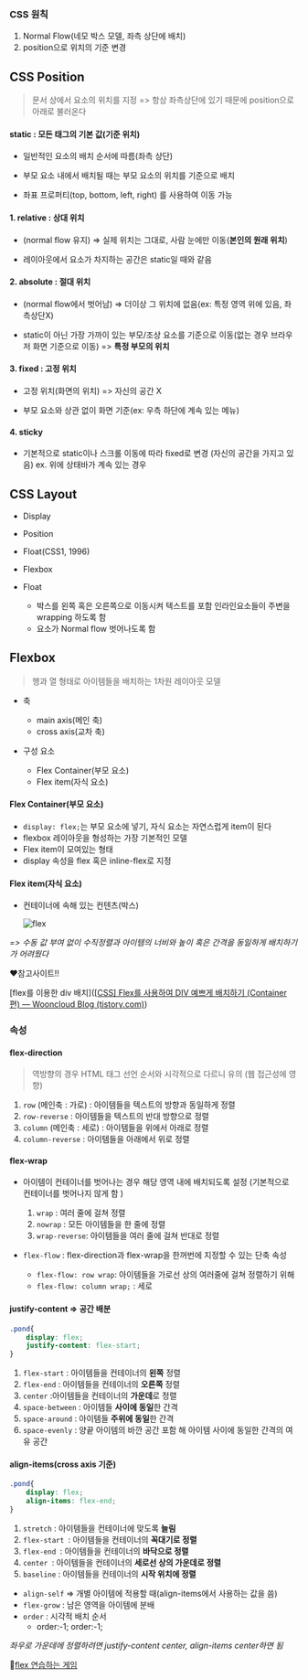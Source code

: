 ### CSS 원칙

1. Normal Flow(네모 박스 모델, 좌측 상단에 배치)
2. position으로 위치의 기준 변경



## CSS Position

> 문서 상에서 요소의 위치를 지정 => 항상 좌측상단에 있기 때문에 position으로 아래로 불러온다



#### static : 모든 태그의 기본 값(기준 위치)

- 일반적인 요소의 배치 순서에 따름(좌측 상단)
- 부모 요소 내에서 배치될 때는 부모 요소의 위치를 기준으로 배치

- 좌표 프로퍼티(top, bottom, left, right) 를 사용하여 이동 가능



#### 1. relative : 상대 위치

- (normal flow 유지) => 실제 위치는 그대로, 사람 눈에만 이동(**본인의 원래 위치**)

 - 레이아웃에서 요소가 차지하는 공간은 static일 때와 같음



#### 2. absolute : 절대 위치

- (normal flow에서 벗어남) => 더이상 그 위치에 없음(ex: 특정 영역 위에 있음, 좌측상단X)

 - static이 아닌 가장 가까이 있는 부모/조상 요소를 기준으로 이동(없는 경우 브라우저 화면 기준으로 이동) => **특정 부모의 위치**



#### 3. fixed : 고정 위치

- 고정 위치(화면의 위치) => 자신의 공간 X

 - 부모 요소와 상관 없이 화면 기준(ex: 우측 하단에 계속 있는 메뉴)



#### 4. sticky 

- 기본적으로 static이나 스크롤 이동에 따라 fixed로 변경 (자신의 공간을 가지고 있음) ex. 위에 상태바가 계속 있는 경우





## CSS Layout

- Display
- Position
- Float(CSS1, 1996)
- Flexbox



- Float 
  - 박스를 왼쪽 혹은 오른쪽으로 이동시켜 텍스트를 포함 인라인요소들이 주변을 wrapping 하도록 함
  - 요소가 Normal flow 벗어나도록 함



## Flexbox

> 행과 열 형태로 아이템들을 배치하는 1차원 레이아웃 모델

- 축
  - main axis(메인 축)
  - cross axis(교차 축)

- 구성 요소
  - Flex Container(부모 요소)
  - Flex item(자식 요소)




#### Flex Container(부모 요소)

- `display: flex;`는 부모 요소에 넣기, 자식 요소는 자연스럽게 item이 된다
- flexbox 레이아웃을 형성하는 가장 기본적인 모델
- Flex item이 모여있는 형태
- display 속성을 flex 혹은 inline-flex로 지정

#### Flex item(자식 요소)

- 컨테이너에 속해 있는 컨텐츠(박스)

  ![flex](CSS_position.assets/KakaoTalk_20220831_152748841.jpg)

*=> 수동 값 부여 없이 수직정렬과 아이템의 너비와 높이 혹은 간격을 동일하게 배치하기가 어려웠다*



❤참고사이트!!

[flex를 이용한 div 배치]([[CSS\] Flex를 사용하여 DIV 예쁘게 배치하기 (Container 편) — Wooncloud Blog (tistory.com)](https://wooncloud.tistory.com/10))

###  속성

#### flex-direction

> 역방향의 경우 HTML 태그 선언 순서와 시각적으로 다르니 유의 (웹 접근성에 영향)

1. `row` (메인축 : 가로) : 아이템들을 텍스트의 방향과 동일하게 정렬
2. `row-reverse` : 아이템들을 텍스트의 반대 방향으로 정렬
3. `column` (메인축 : 세로) : 아이템들을 위에서 아래로 정렬
4. `column-reverse` : 아이템들을 아래에서 위로 정렬



#### flex-wrap

- 아이템이 컨테이너를 벗어나는 경우 해당 영역 내에 배치되도록 설정 (기본적으로 컨테이너를 벗어나지 않게 함 )
  1. `wrap` : 여러 줄에 걸쳐 정렬
  2. `nowrap` : 모든 아이템들을 한 줄에 정렬
  3. `wrap-reverse`: 아이템들을 여러 줄에 걸쳐 반대로 정렬



- `flex-flow` : flex-direction과 flex-wrap을 한꺼번에 지정할 수 있는 단축 속성
  - `flex-flow: row wrap`: 아이템들을 가로선 상의 여러줄에 걸쳐 정렬하기 위해
  - `flex-flow: column wrap;` : 세로



 #### justify-content => 공간 배분

```css
.pond{
	display: flex; 
	justify-content: flex-start;
}
```



1. `flex-start` : 아이템들을 컨테이너의 **왼쪽** 정렬
2. `flex-end` : 아이템들을 컨테이너의 **오른쪽** 정렬
3. `center` :아이템들을 컨테이너의 **가운데**로 정렬
4. `space-between` : 아이템들 **사이에 동일**한 간격
5. `space-around` : 아이템들 **주위에 동일**한 간격
6. `space-evenly` : 양끝 아이템의 바깐 공간 포함 해 아이템 사이에 동일한 간격의 여유 공간



#### align-items(cross axis 기준)

```css
.pond{
	display: flex; 
	align-items: flex-end;
}
```



1. `stretch` : 아이템들을 컨테이너에 맞도록 **늘림**
2. `flex-start `: 아이템들을 컨테이너의 **꼭대기로 정렬**
3. `flex-end `: 아이템들을 컨테이너의 **바닥으로 정렬**
4. `center `: 아이템들을 컨테이너의 **세로선 상의 가운데로 정렬**
5. `baseline` : 아이템들을 컨테이너의 **시작 위치에 정렬**



- `align-self` => 개별 아이템에 적용할 때(align-items에서 사용하는 값을 씀)
- `flex-grow` : 남은 영역을 아이템에 분배 
- `order` : 시각적 배치 순서
  - order:-1;  order:-1;



*좌우로 가운데에 정렬하려면 justify-content center, align-items center하면 됨*

🐸[flex 연습하는 게임](https://flexboxfroggy.com/#ko)
